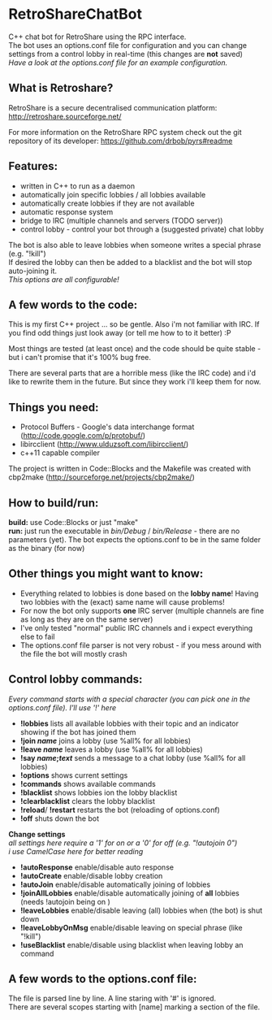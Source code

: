 RetroShareChatBot
=================

C++ chat bot for RetroShare using the RPC interface.  
The bot uses an options.conf file for configuration and you can change settings from a control lobby in real-time (this changes are **not** saved)  
_Have a look at the options.conf file for an example configuration._

What is Retroshare?
-------------------
RetroShare is a secure decentralised communication platform:  
http://retroshare.sourceforge.net/

For more information on the RetroShare RPC system check out the git repository of its developer: 
https://github.com/drbob/pyrs#readme

Features:
---------
- written in C++ to run as a daemon
- automatically join specific lobbies / all lobbies available
- automatically create lobbies if they are not available
- automatic response system
- bridge to IRC (multiple channels and servers (TODO server))
- control lobby - control your bot through a (suggested private) chat lobby

The bot is also able to leave lobbies when someone writes a special phrase (e.g. "!kill")  
If desired the lobby can then be added to a blacklist and the bot will stop auto-joining it.  
_This options are all configurable!_

A few words to the code:
------------------------
This is my first C++ project ... so be gentle. Also i'm not familiar with IRC.
If you find odd things just look away (or tell me how to to it better) :P

Most things are tested (at least once) and the code should be quite stable - but i can't promise that it's 100% bug free.

There are several parts that are a horrible mess (like the IRC code) and i'd like to rewrite them in the future. But since they work i'll keep them for now.

Things you need:
----------------
- Protocol Buffers - Google's data interchange format (http://code.google.com/p/protobuf/)
- libircclient (http://www.ulduzsoft.com/libircclient/)
- c++11 capable compiler

The project is written in Code::Blocks and the Makefile was created with cbp2make (http://sourceforge.net/projects/cbp2make/)

How to build/run:
-----------------
__build:__ use Code::Blocks or just "make"  
__run:__ just run the executable in _bin/Debug_ / _bin/Release_ - there are no parameters (yet). The bot expects the options.conf to be in the same folder as the binary (for now)

Other things you might want to know:
------------------------------------
- Everything related to lobbies is done based on the __lobby name__! Having two lobbies with the (exact) same name will cause problems!
- For now the bot only supports __one__ IRC server (multiple channels are fine as long as they are on the same server)
- I've only tested "normal" public IRC channels and i expect everything else to fail
- The options.conf file parser is not very robust - if you mess around with the file the bot will mostly crash

Control lobby commands:
-----------------------
_Every command starts with a special character (you can pick one in the options.conf file). I'll use '!' here_
- __!lobbies__ lists all available lobbies with their topic and an indicator showing if the bot has joined them
- __!join *name*__ joins a lobby (use %all% for all lobbies)
- __!leave *name*__ leaves a lobby (use %all% for all lobbies)
- __!say *name*;*text*__ sends a message to a chat lobby (use %all% for all lobbies)
- __!options__ shows current settings
- __!commands__ shows available commands
- __!blacklist__ shows lobbies ion the lobby blacklist
- __!clearblacklist__ clears the lobby blacklist
- __!reload__/ __!restart__ restarts the bot (reloading of options.conf)
- __!off__ shuts down the bot

__Change settings__  
_all settings here require a '1' for on or a '0' for off (e.g. "!autojoin 0")_  
_i use CamelCase here for better reading_
- __!autoResponse__ enable/disable auto response 
- __!autoCreate__ enable/disable lobby creation
- __!autoJoin__ enable/disable automatically joining of lobbies
- __!joinAllLobbies__ enable/disable automatically joining of __all__ lobbies (needs !autojoin being on )
- __!leaveLobbies__ enable/disable leaving (all) lobbies when (the bot) is shut down
- __!leaveLobbyOnMsg__ enable/disable leaving on special phrase (like "!kill")
- __!useBlacklist__ enable/disable using blacklist when leaving lobby an command

A few words to the options.conf file:
-------------------------------------
The file is parsed line by line. A line staring with '#' is ignored.  
There are several scopes starting with [name] marking a section of the file.
